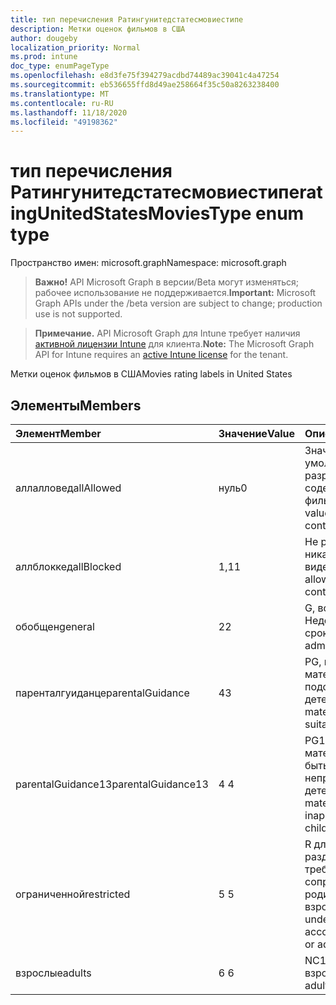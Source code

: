 ```yaml
---
title: тип перечисления Ратингунитедстатесмовиестипе
description: Метки оценок фильмов в США
author: dougeby
localization_priority: Normal
ms.prod: intune
doc_type: enumPageType
ms.openlocfilehash: e8d3fe75f394279acdbd74489ac39041c4a47254
ms.sourcegitcommit: eb536655ffd8d49ae258664f35c50a8263238400
ms.translationtype: MT
ms.contentlocale: ru-RU
ms.lasthandoff: 11/18/2020
ms.locfileid: "49198362"
---
```

# <a name="ratingunitedstatesmoviestype-enum-type"></a><span data-ttu-id="fdb1a-103">тип перечисления Ратингунитедстатесмовиестипе</span><span class="sxs-lookup"><span data-stu-id="fdb1a-103">ratingUnitedStatesMoviesType enum type</span></span>

<span data-ttu-id="fdb1a-104">Пространство имен: microsoft.graph</span><span class="sxs-lookup"><span data-stu-id="fdb1a-104">Namespace: microsoft.graph</span></span>

> <span data-ttu-id="fdb1a-105">**Важно!** API Microsoft Graph в версии/Beta могут изменяться; рабочее использование не поддерживается.</span><span class="sxs-lookup"><span data-stu-id="fdb1a-105">**Important:** Microsoft Graph APIs under the /beta version are subject to change; production use is not supported.</span></span>

> <span data-ttu-id="fdb1a-106">**Примечание.** API Microsoft Graph для Intune требует наличия [активной лицензии Intune](https://go.microsoft.com/fwlink/?linkid=839381) для клиента.</span><span class="sxs-lookup"><span data-stu-id="fdb1a-106">**Note:** The Microsoft Graph API for Intune requires an [active Intune license](https://go.microsoft.com/fwlink/?linkid=839381) for the tenant.</span></span>

<span data-ttu-id="fdb1a-107">Метки оценок фильмов в США</span><span class="sxs-lookup"><span data-stu-id="fdb1a-107">Movies rating labels in United States</span></span>

## <a name="members"></a><span data-ttu-id="fdb1a-108">Элементы</span><span class="sxs-lookup"><span data-stu-id="fdb1a-108">Members</span></span>
|<span data-ttu-id="fdb1a-109">Элемент</span><span class="sxs-lookup"><span data-stu-id="fdb1a-109">Member</span></span>|<span data-ttu-id="fdb1a-110">Значение</span><span class="sxs-lookup"><span data-stu-id="fdb1a-110">Value</span></span>|<span data-ttu-id="fdb1a-111">Описание</span><span class="sxs-lookup"><span data-stu-id="fdb1a-111">Description</span></span>|
|:---|:---|:---|
|<span data-ttu-id="fdb1a-112">аллалловед</span><span class="sxs-lookup"><span data-stu-id="fdb1a-112">allAllowed</span></span>|<span data-ttu-id="fdb1a-113">нуль</span><span class="sxs-lookup"><span data-stu-id="fdb1a-113">0</span></span>|<span data-ttu-id="fdb1a-114">Значение по умолчанию, разрешить все содержимое фильмов</span><span class="sxs-lookup"><span data-stu-id="fdb1a-114">Default value, allow all movies content</span></span>|
|<span data-ttu-id="fdb1a-115">аллблоккед</span><span class="sxs-lookup"><span data-stu-id="fdb1a-115">allBlocked</span></span>|<span data-ttu-id="fdb1a-116">1,1</span><span class="sxs-lookup"><span data-stu-id="fdb1a-116">1</span></span>|<span data-ttu-id="fdb1a-117">Не разрешать никакие видеоролики</span><span class="sxs-lookup"><span data-stu-id="fdb1a-117">Do not allow any movies content</span></span>|
|<span data-ttu-id="fdb1a-118">обобщен</span><span class="sxs-lookup"><span data-stu-id="fdb1a-118">general</span></span>|<span data-ttu-id="fdb1a-119">2</span><span class="sxs-lookup"><span data-stu-id="fdb1a-119">2</span></span>|<span data-ttu-id="fdb1a-120">G, все Недопущенные сроки</span><span class="sxs-lookup"><span data-stu-id="fdb1a-120">G, all ages admitted</span></span>|
|<span data-ttu-id="fdb1a-121">паренталгуиданце</span><span class="sxs-lookup"><span data-stu-id="fdb1a-121">parentalGuidance</span></span>|<span data-ttu-id="fdb1a-122">4</span><span class="sxs-lookup"><span data-stu-id="fdb1a-122">3</span></span>|<span data-ttu-id="fdb1a-123">PG, некоторые материалы могут не подойти для детей</span><span class="sxs-lookup"><span data-stu-id="fdb1a-123">PG, some material may not be suitable for children</span></span>|
|<span data-ttu-id="fdb1a-124">parentalGuidance13</span><span class="sxs-lookup"><span data-stu-id="fdb1a-124">parentalGuidance13</span></span>|<span data-ttu-id="fdb1a-125">4 </span><span class="sxs-lookup"><span data-stu-id="fdb1a-125">4</span></span>|<span data-ttu-id="fdb1a-126">PG13, некоторые материалы могут быть неприемлемыми для детей 13</span><span class="sxs-lookup"><span data-stu-id="fdb1a-126">PG13, some material may be inappropriate for children under 13</span></span>|
|<span data-ttu-id="fdb1a-127">ограниченной</span><span class="sxs-lookup"><span data-stu-id="fdb1a-127">restricted</span></span>|<span data-ttu-id="fdb1a-128">5 </span><span class="sxs-lookup"><span data-stu-id="fdb1a-128">5</span></span>|<span data-ttu-id="fdb1a-129">R для зрителей в разделе 17 требуется сопроводительный родитель или опекун взрослого</span><span class="sxs-lookup"><span data-stu-id="fdb1a-129">R, viewers under 17 require accompanying parent or adult guardian</span></span>|
|<span data-ttu-id="fdb1a-130">взрослые</span><span class="sxs-lookup"><span data-stu-id="fdb1a-130">adults</span></span>|<span data-ttu-id="fdb1a-131">6 </span><span class="sxs-lookup"><span data-stu-id="fdb1a-131">6</span></span>|<span data-ttu-id="fdb1a-132">NC17, только для взрослых</span><span class="sxs-lookup"><span data-stu-id="fdb1a-132">NC17, adults only</span></span>|




